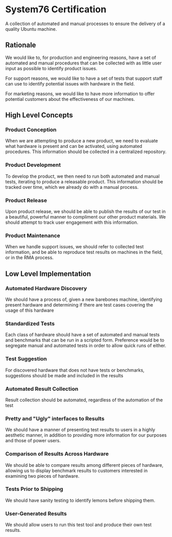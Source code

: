 # System76 Certification

A collection of automated and manual processes to ensure the delivery of a quality Ubuntu machine.

## Rationale

We would like to, for production and engineering reasons, have a set of automated and manual procedures that can be collected with as little user input as possible to identify product issues.

For support reasons, we would like to have a set of tests that support staff can use to identify potential issues with hardware in the field.

For marketing reasons, we would like to have more information to offer potential customers about the effectiveness of our machines.

## High Level Concepts

### Product Conception

When we are attempting to produce a new product, we need to evaluate what hardware is present and can be activated, using automated procedures. This information should be collected in a centralized repository.

### Product Development

To develop the product, we then need to run both automated and manual tests, iterating to produce a releasable product. This information should be tracked over time, which we already do with a manual process.

### Product Release

Upon product release, we should be able to publish the results of our test in a beautiful, powerful manner to compliment our other product materials. We should attempt to track user engagement with this information.

### Product Maintenance

When we handle support issues, we should refer to collected test information, and be able to reproduce test results on machines in the field, or in the RMA process.

## Low Level Implementation

### Automated Hardware Discovery

We should have a process of, given a new barebones machine, identifying present hardware and determining if there are test cases covering the usage of this hardware

### Standardized Tests

Each class of hardware should have a set of automated and manual tests and benchmarks that can be run in a scripted form. Preference would be to segregate manual and automated tests in order to allow quick runs of either.

### Test Suggestion

For discovered hardware that does not have tests or benchmarks, suggestions should be made and included in the results

### Automated Result Collection

Result collection should be automated, regardless of the automation of the test

### Pretty and "Ugly" interfaces to Results

We should have a manner of presenting test results to users in a highly aesthetic manner, in addition to providing more information for our purposes and those of power users.

### Comparison of Results Across Hardware

We should be able to compare results among different pieces of hardware, allowing us to display benchmark results to customers interested in examining two pieces of hardware.

### Tests Prior to Shipping

We should have sanity testing to identify lemons before shipping them.

### User-Generated Results

We should allow users to run this test tool and produce their own test results.